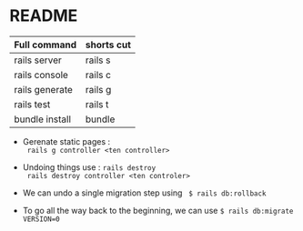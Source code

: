 # README

|Full command     |  shorts cut  |
|-----------------|--------------|
|rails server     |  rails s     |
|rails console    |  rails c     |
|rails generate   |  rails g     |
|rails test       |  rails t     |
|bundle install   |  bundle      |


* Gerenate static pages :<br>
``` rails g controller <ten controller>```


* Undoing things  use : ``` rails destroy ```   <br>
``` rails destroy controller <ten controler>```


* We can undo a single migration step using
```  $ rails db:rollback ```


* To go all the way back to the beginning, we can use
  ``` $ rails db:migrate VERSION=0 ```

